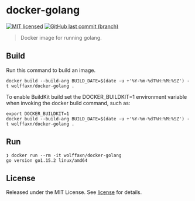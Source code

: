 # docker-golang

[![MIT licensed](https://img.shields.io/badge/license-MIT-blue.svg)](https://opensource.org/licenses/MIT)
[![GitHub last commit (branch)](https://img.shields.io/github/last-commit/wolffaxn/docker-golang/master.svg)](https://github.com/wolffaxn/docker-golang)

> Docker image for running golang.

## Build

Run this command to build an image.

```
docker build --build-arg BUILD_DATE=$(date -u +'%Y-%m-%dT%H:%M:%SZ') -t wolffaxn/docker-golang .
```

To enable BuildKit build set the DOCKER_BUILDKIT=1 environment variable when invoking the docker build command,
such as:

```
export DOCKER_BUILDKIT=1
docker build --build-arg BUILD_DATE=$(date -u +'%Y-%m-%dT%H:%M:%SZ') -t wolffaxn/docker-golang .
```

## Run

```
❯ docker run --rm -it wolffaxn/docker-golang
go version go1.15.2 linux/amd64

```

## License

Released under the MIT License. See [license](LICENSE.md) for details.
